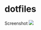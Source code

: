# dotfiles

Screenshot
![](https://cdn.discordapp.com/attachments/750250354771361805/823037620064878602/unknown.png)
